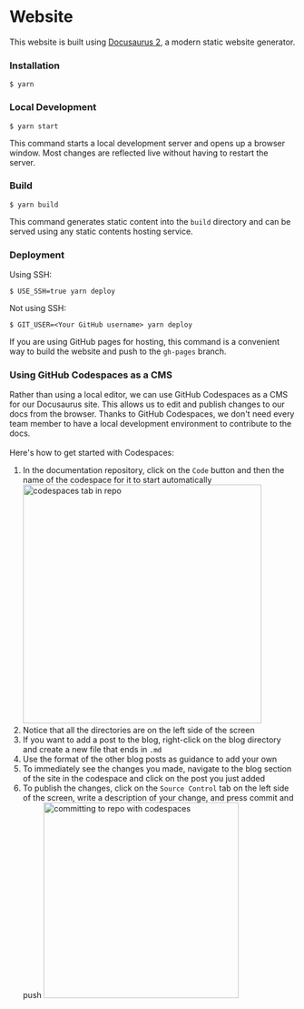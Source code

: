 # Website

This website is built using [Docusaurus 2](https://docusaurus.io/), a modern static website generator.

### Installation

```
$ yarn
```

### Local Development

```
$ yarn start
```

This command starts a local development server and opens up a browser window. Most changes are reflected live without having to restart the server.

### Build

```
$ yarn build
```

This command generates static content into the `build` directory and can be served using any static contents hosting service.

### Deployment

Using SSH:

```
$ USE_SSH=true yarn deploy
```

Not using SSH:

```
$ GIT_USER=<Your GitHub username> yarn deploy
```

If you are using GitHub pages for hosting, this command is a convenient way to build the website and push to
the `gh-pages` branch.

### Using GitHub Codespaces as a CMS

Rather than using a local editor, we can use GitHub Codespaces as a CMS for our Docusaurus site. This allows us to edit
and publish changes to our docs from the browser.
Thanks to GitHub Codespaces, we don't need every team member to have a local development environment to contribute to
the docs.
</br></br>
Here's how to get started with Codespaces:

1) In the documentation repository, click on the `Code` button and then the name of the codespace for it to start automatically
   <img width="420" alt="codespaces tab in repo" src="https://user-images.githubusercontent.com/47253537/209730854-47862a8e-d701-4e4c-b093-39e9ca50515d.png">
2) Notice that all the directories are on the left side of the screen
3) If you want to add a post to the blog, right-click on the blog directory and create a new file that ends in `.md`
4) Use the format of the other blog posts as guidance to add your own
5) To immediately see the changes you made, navigate to the blog section of the site in the codespace and click on the post you just
   added
6) To publish the changes, click on the `Source Control` tab on the left side of the screen, write a description of your
   change, and press commit and push
   <img width="344" alt="committing to repo with codespaces" src="https://user-images.githubusercontent.com/47253537/209730956-3554d066-e64a-4fa9-856d-fb42504a830f.png">



